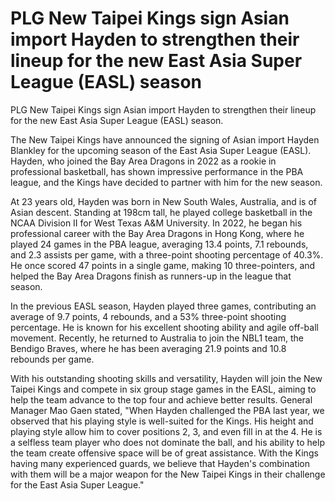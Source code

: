 #  PLG New Taipei Kings sign Asian import Hayden to strengthen their lineup for the new East Asia Super League (EASL) season 
  PLG New Taipei Kings sign Asian import Hayden to strengthen their lineup for the new East Asia Super League (EASL) season.

The New Taipei Kings have announced the signing of Asian import Hayden Blankley for the upcoming season of the East Asia Super League (EASL). Hayden, who joined the Bay Area Dragons in 2022 as a rookie in professional basketball, has shown impressive performance in the PBA league, and the Kings have decided to partner with him for the new season. 

At 23 years old, Hayden was born in New South Wales, Australia, and is of Asian descent. Standing at 198cm tall, he played college basketball in the NCAA Division II for West Texas A&M University. In 2022, he began his professional career with the Bay Area Dragons in Hong Kong, where he played 24 games in the PBA league, averaging 13.4 points, 7.1 rebounds, and 2.3 assists per game, with a three-point shooting percentage of 40.3%. He once scored 47 points in a single game, making 10 three-pointers, and helped the Bay Area Dragons finish as runners-up in the league that season. 

In the previous EASL season, Hayden played three games, contributing an average of 9.7 points, 4 rebounds, and a 53% three-point shooting percentage. He is known for his excellent shooting ability and agile off-ball movement. Recently, he returned to Australia to join the NBL1 team, the Bendigo Braves, where he has been averaging 21.9 points and 10.8 rebounds per game. 

With his outstanding shooting skills and versatility, Hayden will join the New Taipei Kings and compete in six group stage games in the EASL, aiming to help the team advance to the top four and achieve better results. General Manager Mao Gaen stated, "When Hayden challenged the PBA last year, we observed that his playing style is well-suited for the Kings. His height and playing style allow him to cover positions 2, 3, and even fill in at the 4. He is a selfless team player who does not dominate the ball, and his ability to help the team create offensive space will be of great assistance. With the Kings having many experienced guards, we believe that Hayden's combination with them will be a major weapon for the New Taipei Kings in their challenge for the East Asia Super League."